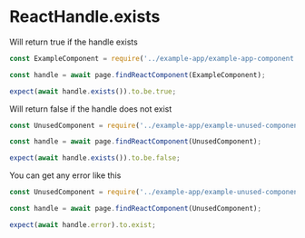 # ReactHandle.exists

Will return true if the handle exists

```js
const ExampleComponent = require('../example-app/example-app-component');

const handle = await page.findReactComponent(ExampleComponent);

expect(await handle.exists()).to.be.true;
```

Will return false if the handle does not exist

```js
const UnusedComponent = require('../example-app/example-unused-component');

const handle = await page.findReactComponent(UnusedComponent);

expect(await handle.exists()).to.be.false;
```

You can get any error like this

```js
const UnusedComponent = require('../example-app/example-unused-component');

const handle = await page.findReactComponent(UnusedComponent);

expect(await handle.error).to.exist;
```